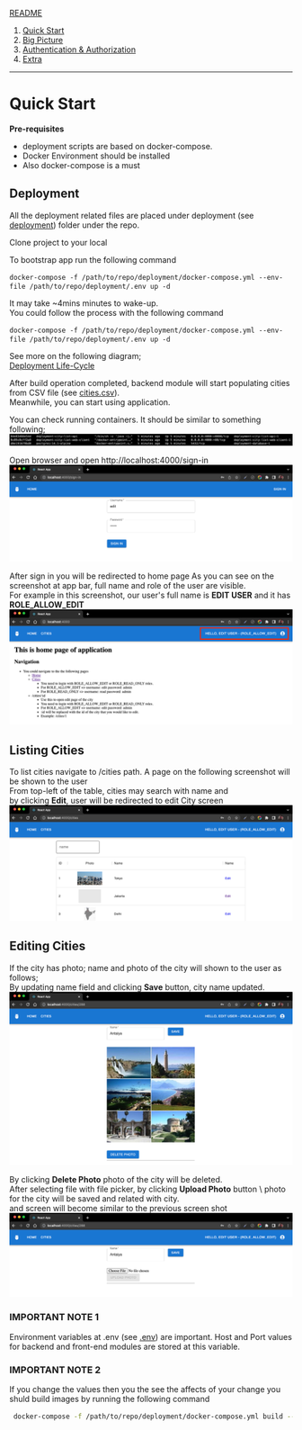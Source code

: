 [README](./README.md)
1. [Quick Start](./quick-start.md)
2. [Big Picture](./big-picture.md)
3. [Authentication & Authorization](./auth.md)
4. [Extra](./quick-start.md)

--- 

# Quick Start
**Pre-requisites**
- deployment scripts are based on docker-compose.
- Docker Environment should be installed
- Also docker-compose is a must

## Deployment
All the deployment related files are placed under deployment (see [deployment](./deployment)) folder under the repo.

Clone project to your local

To bootstrap app run the following command
```shell
docker-compose -f /path/to/repo/deployment/docker-compose.yml --env-file /path/to/repo/deployment/.env up -d
```
It may take ~4mins minutes to wake-up. \
You could follow the process with the following command
````shell
docker-compose -f /path/to/repo/deployment/docker-compose.yml --env-file /path/to/repo/deployment/.env up -d
````
See more on the following diagram; \
[Deployment Life-Cycle](./documentation/deployment-life-cycle-v1.png)

After build operation completed, backend module will start populating cities from CSV file (see [cities.csv](./city-list-api/city-list-rest/src/main/resources/data/cities.csv)). \
Meanwhile, you can start using application.

You can check running containers. It should be similar to something following; \
![ss-docker-ps](./documentation/screenshots/ss-docker-ps.png)

Open browser and open http://localhost:4000/sign-in
![ss-sign-in](./documentation/screenshots/ss-sign-in.png)

After sign in you will be redirected to home page
As you can see on the screenshot at app bar, full name and role of the user are visible. \
For example in this screenshot, our user's full name is **EDIT USER** and it has **ROLE_ALLOW_EDIT**
![ss-home](./documentation/screenshots/ss-home.png)

## Listing Cities
To list cities navigate to /cities path. A page on the following screenshot will be shown to the user \
From top-left of the table, cities may search with name and \
by clicking **Edit**, user will be redirected to edit City screen
![ss-cities](./documentation/screenshots/ss-cities.png)


## Editing Cities
If the city has photo; name and photo of the city will shown to the user as follows; \
By updating name field and clicking **Save** button, city name updated. \
![ss-edit-with-photo](./documentation/screenshots/ss-edit-with-photo.png)

By clicking **Delete Photo** photo of the city will be deleted. \
After selecting file with file picker, by clicking **Upload Photo** button \ 
photo for the city will be saved and related with city. \
and screen will become similar to the previous screen shot
![ss-edit-without-photo](./documentation/screenshots/ss-edit-without-photo.png)

### IMPORTANT NOTE 1
Environment variables at .env (see [.env](./deployment/.env)) are important. Host and Port values for backend and front-end modules are stored at this variable.

### IMPORTANT NOTE 2
If you change the values then you the see the affects of your change you shuld build images by running the following command
````bash
 docker-compose -f /path/to/repo/deployment/docker-compose.yml build --no-cache
````
